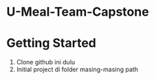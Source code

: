 # U-Meal-Team-Capstone

# Getting Started

1. Clone github ini dulu
2. Initial project di folder masing-masing path 
